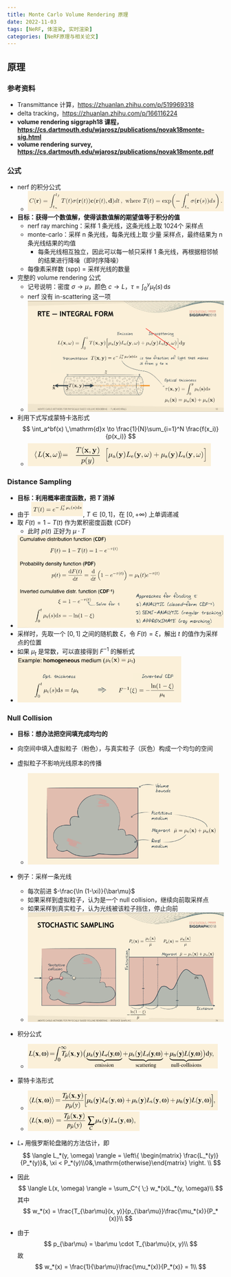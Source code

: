 ```yaml
---
title: Monte Carlo Volume Rendering 原理
date: 2022-11-03
tags: [NeRF, 体渲染, 实时渲染]
categories: [NeRF原理与相关论文]
---
```


## 原理

### 参考资料

- Transmittance 计算，https://zhuanlan.zhihu.com/p/519969318
- delta tracking，https://zhuanlan.zhihu.com/p/166116224
- **volume rendering siggraph18 课程，https://cs.dartmouth.edu/wjarosz/publications/novak18monte-sig.html**
- **volume rendering survey, https://cs.dartmouth.edu/wjarosz/publications/novak18monte.pdf**

### 公式

- nerf 的积分公式
  - <img src="Faster%20Inference_20220903/image-20220902150611361.png" alt="image-20220902150611361" style="zoom: 67%;" />
- **目标：获得一个数值解，使得该数值解的期望值等于积分的值**
  - nerf ray marching：采样 1 条光线，这条光线上取 1024个 采样点
  - monte-carlo：采样 n 条光线，每条光线上取 少量 采样点，最终结果为 n 条光线结果的均值
    - 每条光线相互独立，因此可以每一帧只采样 1 条光线，再根据相邻帧的结果进行降噪（即时序降噪）
  - 每像素采样数 (spp) = 采样光线的数量
- 完整的 volume rendering 公式
  - 记号说明：密度 $\sigma \to \mu$，颜色 $c \to L$，$\tau = \int_0^y\mu_t(s) \,\mathrm{d}s$
  - nerf 没有 in-scattering 这一项
  - <img src="Faster%20Inference_20220903/image-20220902151406809.png" alt="image-20220902151406809" style="zoom:67%;" />
- 利用下式写成蒙特卡洛形式
$$
\int_a^bf(x) \,\mathrm{d}x \to \frac{1}{N}\sum_{i=1}^N \frac{f(x_i)}{p(x_i)}
$$  
  - <img src="Faster%20Inference_20220903/image-20220902152830548.png" alt="image-20220902152830548" style="zoom:67%;" />

<!--More-->

### Distance Sampling

- **目标：利用概率密度函数，把 $T$ 消掉**
- 由于 <img src="Faster%20Inference_20220903/image-20220902153148833.png" alt="image-20220902153148833" style="zoom:67%;" />, $T \in [0, 1]$，在 $[0, +\infty)$ 上单调递减
- 取 $F(t) = 1 - T(t)$ 作为累积密度函数 (CDF)
  - 此时 $p(t)$ 正好为 $\mu \cdot T$
- <img src="Faster%20Inference_20220903/image-20220902153058630.png" alt="image-20220902153058630" style="zoom:67%;" />
- 采样时，先取一个 $[0, 1]$ 之间的随机数 $\xi$，令 $F(t) = \xi$，解出 $t$ 的值作为采样点的位置
- 如果 $\mu_t$ 是常数，可以直接得到 $F^{-1}$ 的解析式
- <img src="Faster%20Inference_20220903/image-20220902154438934.png" alt="image-20220902154438934" style="zoom:67%;" />

### Null Collision

- **目标：想办法把空间填充成均匀的**
- 向空间中填入虚拟粒子（粉色），与真实粒子（灰色）构成一个均匀的空间
- 虚拟粒子不影响光线原本的传播
  - <img src="Faster%20Inference_20220903/image-20220902155146793.png" alt="image-20220902155146793" style="zoom:67%;" />

- 例子：采样一条光线
  - 每次前进 $-\frac{\ln (1-\xi)}{\bar\mu}$
  - 如果采样到虚拟粒子，认为是一个 null collision，继续向前取采样点
  - 如果采样到真实粒子，认为光线被该粒子挡住，停止向前
  - <img src="Faster%20Inference_20220903/image-20220902160119667.png" alt="image-20220902160119667" style="zoom:67%;" />

- 积分公式

  - <img src="Faster%20Inference_20220903/image-20220902160713366.png" alt="image-20220902160713366" style="zoom:67%;" />

- 蒙特卡洛形式

  - <img src="Faster%20Inference_20220903/image-20220902160739942.png" alt="image-20220902160739942" style="zoom:67%;" />

  - <img src="Faster%20Inference_20220903/image-20220902160953396.png" alt="image-20220902160953396" style="zoom:67%;" />

- $L_*$ 用俄罗斯轮盘赌的方法估计，即 
$$
\langle L_*(y, \omega) \rangle = \left\{ \begin{matrix} \frac{L_*(y)}{P_*(y)}&, \xi < P_*(y)\\0&,\mathrm{otherwise}\end{matrix} \right. \\
$$

- 因此 
$$
\langle L(x, \omega) \rangle = \sum_C^{ \;} w_*(x)L_*(y, \omega)\\
$$
  其中 
$$
w_*(x) = \frac{T_{\bar\mu}(x, y)}{p_{\bar\mu}}\frac{\mu_*(x)}{P_*(x)}\\
$$

- 由于 
$$
p_{\bar\mu} = \bar\mu \cdot T_{\bar\mu}(x, y)\\
$$
  故 
$$
w_*(x) = \frac{1}{\bar\mu}\frac{\mu_*(x)}{P_*(x)} = 1\\
$$
